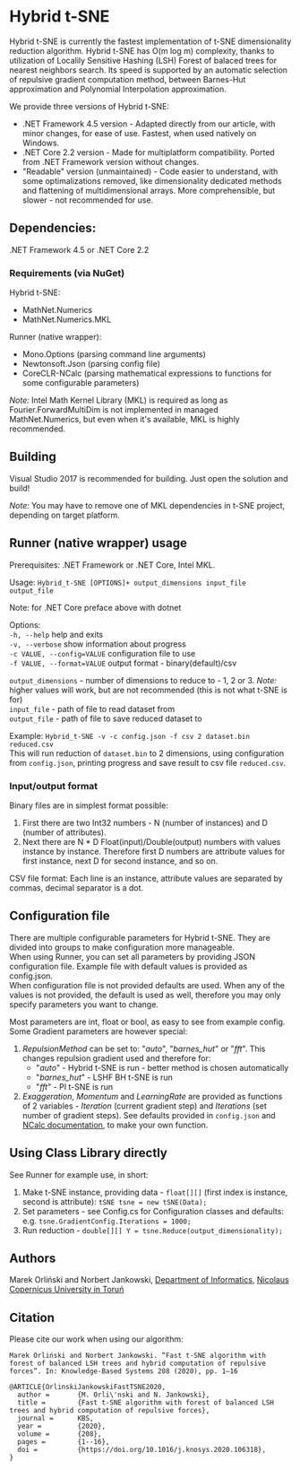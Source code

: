 # Hybrid t-SNE
Hybrid t-SNE is currently the fastest implementation of t-SNE dimensionality reduction algorithm. Hybrid t-SNE has O(m log m) complexity, thanks to utilization of Localily Sensitive Hashing (LSH) Forest of balaced trees for nearest neighbors search. Its speed is supported by an automatic selection of repulsive gradient computation method, between Barnes-Hut approximation and Polynomial Interpolation approximation.

We provide three versions of Hybrid t-SNE:
* .NET Framework 4.5 version - Adapted directly from our article, with minor changes, for ease of use. Fastest, when used natively on Windows.
* .NET Core 2.2 version - Made for multiplatform compatibility. Ported from .NET Framework version without changes.
* "Readable" version (unmaintained) - Code easier to understand, with some optimalizations removed, like dimensionality dedicated methods and flattening of multidimensional arrays. More comprehensible, but slower - not recommended for use.


## Dependencies:
.NET Framework 4.5 or .NET Core 2.2

### Requirements (via NuGet)
Hybrid t-SNE:
* MathNet.Numerics
* MathNet.Numerics.MKL

Runner (native wrapper):
* Mono.Options (parsing command line arguments)
* Newtonsoft.Json (parsing config file)
* CoreCLR-NCalc (parsing mathematical expressions to functions for some configurable parameters)

*Note:* Intel Math Kernel Library (MKL) is required as long as Fourier.ForwardMultiDim is not implemented in managed MathNet.Numerics, but even when it's available, MKL is highly recommended.

## Building
Visual Studio 2017 is recommended for building. Just open the solution and build!

*Note:* You may have to remove one of MKL dependencies in t-SNE project, depending on target platform.

## Runner (native wrapper) usage
Prerequisites: .NET Framework or .NET Core, Intel MKL.

Usage: `Hybrid_t-SNE [OPTIONS]+ output_dimensions input_file output_file`

Note: for .NET Core preface above with dotnet

Options:\
  `-h, --help`                 help and exits\
  `-v, --verbose`              show information about progress\
  `-c VALUE, --config=VALUE`         configuration file to use\
  `-f VALUE, --format=VALUE`         output format - binary(default)/csv
  
`output_dimensions` - number of dimensions to reduce to - 1, 2 or 3. *Note:* higher values will work, but are not recommended (this is not what t-SNE is for)\
`input_file` - path of file to read dataset from\
`output_file` - path of file to save reduced dataset to

Example: `Hybrid_t-SNE -v -c config.json -f csv 2 dataset.bin reduced.csv`\
This will run reduction of `dataset.bin` to 2 dimensions, using configuration from `config.json`, printing progress and save result to csv file `reduced.csv`.

### Input/output format
Binary files are in simplest format possible:
1. First there are two Int32 numbers - N (number of instances) and D (number of attributes).
2. Next there are N * D Float(input)/Double(output) numbers with values instance by instance. Therefore first D numbers are attribute values for first instance, next D for second instance, and so on.

CSV file format:
Each line is an instance, attribute values are separated by commas, decimal separator is a dot.

## Configuration file
There are multiple configurable parameters for Hybrid t-SNE. They are divided into groups to make configuration more manageable.\
When using Runner, you can set all parameters by providing JSON configuration file. Example file with default values is provided as config.json.\
When configuration file is not provided defaults are used. When any of the values is not provided, the default is used as well, therefore you may only specify parameters you want to change.

Most parameters are int, float or bool, as easy to see from example config. Some Gradient parameters are however special:
1. *RepulsionMethod* can be set to: "*auto*", "*barnes_hut*" or "*fft*". This changes repulsion gradient used and therefore for:
	- "*auto*" - Hybrid t-SNE is run - better method is chosen automatically
	- "*barnes_hut*" - LSHF BH t-SNE is run
	- "*fft*" - PI t-SNE is run
2. *Exaggeration*, *Momentum* and *LearningRate* are provided as functions of 2 variables - *Iteration* (current gradient step) and *Iterations* (set number of gradient steps). See defaults provided in `config.json` and [NCalc documentation](https://github.com/ncalc/ncalc/wiki/Functions), to make your own function.

## Using Class Library directly
See Runner for example use, in short:
1. Make t-SNE instance, providing data - `float[][]` (first index is instance, second is attribute): `tSNE tsne = new tSNE(Data);`
2. Set parameters - see Config.cs for Configuration classes and defaults: e.g. `tsne.GradientConfig.Iterations = 1000;`
3. Run reduction - `double[][] Y = tsne.Reduce(output_dimensionality);`

## Authors
Marek Orliński and Norbert Jankowski, [Department of Informatics](https://www.fizyka.umk.pl/en/doi/), [Nicolaus Copernicus University in Toruń](https://www.umk.pl/en/)

## Citation
Please cite our work when using our algorithm:

```
Marek Orliński and Norbert Jankowski. “Fast t-SNE algorithm with forest of balanced LSH trees and hybrid computation of repulsive forces”. In: Knowledge-Based Systems 208 (2020), pp. 1–16
```

```
@ARTICLE{OrlinskiJankowskiFastTSNE2020,
  author =       {M. Orli\'nski and N. Jankowski},
  title =        {Fast t-SNE algorithm with forest of balanced LSH trees and hybrid computation of repulsive forces},
  journal =      KBS,
  year =         {2020},
  volume =       {208},
  pages =        {1--16},
  doi =          {https://doi.org/10.1016/j.knosys.2020.106318},
}
```
